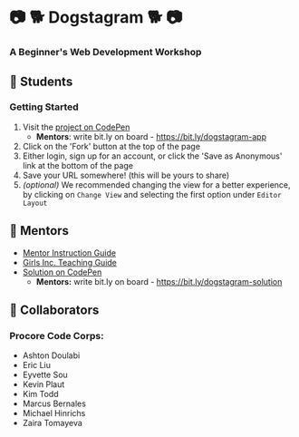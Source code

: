 # :camera: :dog2: Dogstagram :dog2: :camera:
### A Beginner's Web Development Workshop

## :star2: Students
### Getting Started
1. Visit the [project on CodePen](https://codepen.io/ChiefDakota/pen/EGogaE)
    * **Mentors**: write bit.ly on board - https://bit.ly/dogstagram-app
2. Click on the 'Fork' button at the top of the page
3. Either login, sign up for an account, or click the 'Save as Anonymous' link at the bottom of the page
4. Save your URL somewhere! (this will be yours to share)
5. _(optional)_ We recommended changing the view for a better experience, by clicking on `Change View` and selecting the first option under `Editor Layout`

## :star2: Mentors
* [Mentor Instruction Guide](https://docs.google.com/document/d/1OiN0_tXA87PfSELjDfB3sDOFkqB9ZcbEY8sBwmRLjTU/edit#heading=h.a7iw9oka49g5)
* [Girls Inc. Teaching Guide](https://docs.google.com/document/d/1zgw7JizVem7_dS60Dn4Seq2ATRhiB0TAFXobEqPTbqE/edit?usp=sharing)
* [Solution on CodePen](https://codepen.io/ChiefDakota/pen/BvQRMY)
  * **Mentors:** write bit.ly on board - https://bit.ly/dogstagram-solution

## :star2: Collaborators
### Procore Code Corps:
* Ashton Doulabi
* Eric Liu
* Eyvette Sou
* Kevin Plaut
* Kim Todd
* Marcus Bernales
* Michael Hinrichs
* Zaira Tomayeva
